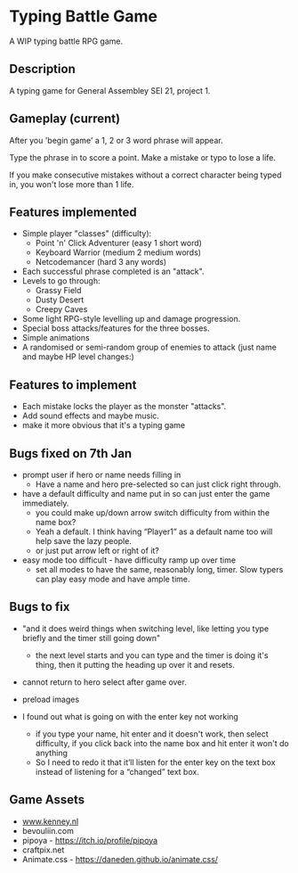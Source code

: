 # Typing Battle Game
A WIP typing battle RPG game.

## Description
A typing game for General Assembley SEI 21, project 1.

## Gameplay (current)
After you 'begin game' a 1, 2 or 3 word phrase will appear.

Type the phrase in to score a point.
Make a mistake or typo to lose a life.

If you make consecutive mistakes without a correct character being typed in, you won't lose more than 1 life.

## Features implemented
* Simple player "classes" (difficulty):
    * Point 'n' Click Adventurer (easy 1 short word)
    * Keyboard Warrior (medium 2 medium words)
    * Netcodemancer (hard 3 any words)
* Each successful phrase completed is an "attack".
* Levels to go through:
    * Grassy Field
    * Dusty Desert
    * Creepy Caves
* Some light RPG-style levelling up and damage progression.
* Special boss attacks/features for the three bosses.
* Simple animations
* A randomised or semi-random group of enemies to attack (just name and maybe HP level changes:)

## Features to implement
* Each mistake locks the player as the monster "attacks".
* Add sound effects and maybe music.
* make it more obvious that it's a typing game

## Bugs fixed on 7th Jan
* prompt user if hero or name needs filling in
    * Have a name and hero pre-selected so can just click right through.
* have a default difficulty and name put in so can just enter the game immediately.
    * you could make up/down arrow switch difficulty from within the name box?
    * Yeah a default. I think having “Player1” as a default name too will help save the lazy people.
    * or just put arrow left or right of it?
* easy mode too difficult - have difficulty ramp up over time
    * set all modes to have the same, reasonably long, timer. Slow typers can play easy mode and have ample time.

## Bugs to fix
* "and it does weird things when switching level, like letting you type briefly and the timer still going down"
    * the next level starts and you can type and the timer is doing it's thing, then it putting the heading up over it and resets.
* cannot return to hero select after game over.

* preload images
* I found out what is going on with the enter key not working
    * if you type your name, hit enter and it doesn't work, then select difficulty, if you click back into the name box and hit enter it won't do anything
    * So I need to redo it that it’ll listen for the enter key on the text box instead of listening for a “changed” text box.


## Game Assets
* www.kenney.nl
* bevouliin.com
* pipoya - https://itch.io/profile/pipoya
* craftpix.net
* Animate.css - https://daneden.github.io/animate.css/
